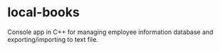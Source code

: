 # local-books
Console app in C++ for managing employee information database and exporting/importing to text file.
